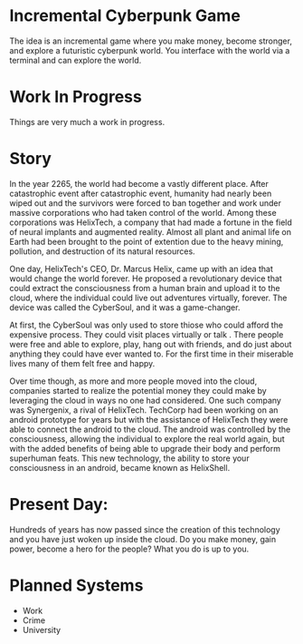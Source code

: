 # Incremental Cyberpunk Game

The idea is an incremental game where you make money, become stronger, and explore a futuristic cyberpunk world. You interface with the world via a terminal and can explore the world.

# Work In Progress

Things are very much a work in progress.

# Story

In the year 2265, the world had become a vastly different place. After catastrophic event after catastrophic event, humanity had nearly been wiped out and the survivors were forced to ban together and work under massive corporations who had taken control of the world. Among these corporations was HelixTech, a company that had made a fortune in the field of neural implants and augmented reality. Almost all plant and animal life on Earth had been brought to the point of extention due to the heavy mining, pollution, and destruction of its natural resources.

One day, HelixTech's CEO, Dr. Marcus Helix, came up with an idea that would change the world forever. He proposed a revolutionary device that could extract the consciousness from a human brain and upload it to the cloud, where the individual could live out adventures virtually, forever. The device was called the CyberSoul, and it was a game-changer.

At first, the CyberSoul was only used to store thiose who could afford the expensive process. They could visit places virtually or talk . There people were free and able to explore, play, hang out with friends, and do just about anything they could have ever wanted to. For the first time in their miserable lives many of them felt free and happy.

Over time though, as more and more people moved into the cloud, companies started to realize the potential money they could make by leveraging the cloud in ways no one had considered. One such company was Synergenix, a rival of HelixTech. TechCorp had been working on an android prototype for years but with the assistance of HelixTech they were able to connect the android to the cloud. The android was controlled by the consciousness, allowing the individual to explore the real world again, but with the added benefits of being able to upgrade their body and perform superhuman feats. This new technology, the ability to store your consciousness in an android, became known as HelixShell.

# Present Day:

Hundreds of years has now passed since the creation of this technology and you have just woken up inside the cloud. Do you make money, gain power, become a hero for the people? What you do is up to you.

# Planned Systems

- Work
- Crime
- University

